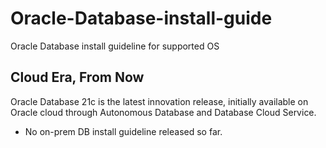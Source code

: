 # Oracle-Database-install-guide
Oracle Database install guideline for supported OS

## Cloud Era, From Now
Oracle Database 21c is the latest innovation release, initially available on Oracle cloud through Autonomous Database and Database Cloud Service.
- No on-prem DB install guideline released so far. 
